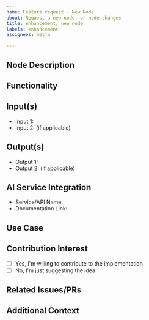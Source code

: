 ```yaml
---
name: Feature request - New Node
about: Request a new node, or node changes
title: enhancement, new node
labels: enhancement
assignees: metjm

---
```


## Node Description
<!-- Provide a clear description of the new node you're proposing -->

## Functionality
<!-- Describe what this node should do and how it would help -->

## Input(s)
<!-- List the expected input(s) for this node -->
- Input 1:
- Input 2: (if applicable)

## Output(s)
<!-- Describe the expected output(s) from this node -->
- Output 1:
- Output 2: (if applicable)

## AI Service Integration
<!-- If this node requires integration with an AI service or API, please provide details -->
- Service/API Name:
- Documentation Link:

## Use Case
<!-- Describe a practical use case for this node in an AI workflow -->

## Contribution Interest
<!-- Let us know if you're interested in helping to implement this node -->
- [ ] Yes, I'm willing to contribute to the implementation
- [ ] No, I'm just suggesting the idea

## Related Issues/PRs
<!-- Link to any related issues or pull requests, if applicable -->

## Additional Context
<!-- Add any other context, screenshots, or examples about the node request here -->
